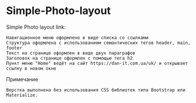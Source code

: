 # Simple-Photo-layout
Simple Photo layout link: 


    Навигационное меню оформлено в виде списка со ссылками
    Структура оформлена с использованием семантических тегов header, main, footer
    Текст на странице оформлен в виде двух параграфов
    Заголовок на странице оформлен с помощью тега h2
    Пункт меню "Home" ведёт на сайт https://dan-it.com.ua/uk/ и открывает ссылку в новом окне

Примечание

    Верстка выполнена без использования CSS библиотек типа Bootstrap или Materialize.

 
